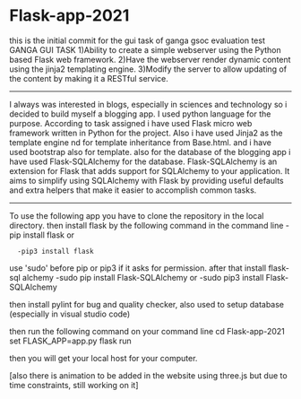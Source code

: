 # Flask-app-2021
this is the initial commit for the gui task of ganga gsoc evaluation test
GANGA GUI TASK
1)Ability to create a simple webserver using the Python based Flask web framework.
2)Have the webserver render dynamic content using the jinja2 templating engine.
3)Modify the server to allow updating of the content by making it a RESTful service.

______________________________________________________________________________________________________________________________________________________________________
I always was interested in blogs, especially in sciences and technology so i decided to build myself a blogging app.
I used python language for the purpose.
According to task assigned i have used Flask micro web framework written in Python for the project.
Also i have used Jinja2 as the template engine nd for template inheritance from Base.html.
and i have used bootstrap also for template.
also for the database of the blogging app i have used Flask-SQLAlchemy for the database.
Flask-SQLAlchemy is an extension for Flask that adds support for SQLAlchemy to your application. 
It aims to simplify using SQLAlchemy with Flask by providing useful defaults and extra helpers that make it easier to accomplish common tasks.
_______________________________________________________________________________________________________________________________________________________________________
To use the following app you have to clone the repository in the local directory.
then install flask by the following command in the command line
      - pip install flask 
      or
      
      -pip3 install flask
use 'sudo' before pip or pip3 if it asks for permission.
after that install flask-sql alchemy
      -sudo pip install Flask-SQLAlchemy
      or
      -sudo pip3 install Flask-SQLAlchemy

then install pylint for bug and quality checker, also used to setup database (especially in visual studio code)
 
 then run the following command on your command line
 cd Flask-app-2021
 set FLASK_APP=app.py
 flask run
 
 then you will get your local host for your computer.
 
 
 
 
 
 [also there is animation to be added in the website using three.js but due to time constraints, still working on it]
 


